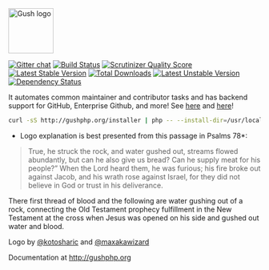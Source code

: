 <img src="https://f.cloud.github.com/assets/328359/1930603/3bd6fec6-7eb0-11e3-9945-f41820336d8c.png" alt="Gush logo"  width="90px"/>

[![Gitter chat](https://badges.gitter.im/gushphp/gush.png)](https://gitter.im/gushphp/gush)
[![Build Status](https://travis-ci.org/gushphp/gush.png?branch=master)](https://travis-ci.org/gushphp/gush)
[![Scrutinizer Quality Score](https://scrutinizer-ci.com/g/gushphp/gush/badges/quality-score.png?s=127d28d94969ef366d3bc78808cc89b8eeba51e2)](https://scrutinizer-ci.com/g/gushphp/gush/)
[![Latest Stable Version](https://poser.pugx.org/gushphp/gush/v/stable.png)](https://packagist.org/packages/gushphp/gush) [![Total Downloads](https://poser.pugx.org/gushphp/gush/downloads.png)](https://packagist.org/packages/gushphp/gush) [![Latest Unstable Version](https://poser.pugx.org/gushphp/gush/v/unstable.png)](https://packagist.org/packages/gushphp/gush)
[![Dependency Status](https://www.versioneye.com/php/gushphp:gush/badge.svg)](https://www.versioneye.com/php/gushphp:gush/)

It automates common maintainer and contributor tasks and has
backend support for GitHub, Enterprise Github, and more! See [here](https://vimeo.com/88283752) and [here](https://vimeo.com/85439368)!

```bash
curl -sS http://gushphp.org/installer | php -- --install-dir=/usr/local/bin
```

* Logo explanation is best presented from this passage in Psalms 78*:

> True, he struck the rock, and water gushed out, streams flowed abundantly, but can he also give us bread?
> Can he supply meat for his people?” When the Lord heard them, he was furious; his fire broke out against
> Jacob, and his wrath rose against Israel, for they did not believe in God or trust in his deliverance.

There first thread of blood and the following are water gushing out of a rock, connecting the Old Testament
prophecy fulfillment in the New Testament at the cross when Jesus was opened on his side and gushed out
water and blood.

Logo by [@kotosharic](https://twitter.com/kotosharic) and [@maxakawizard](https://twitter.com/MAXakaWIZARD)

Documentation at http://gushphp.org
